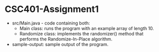 # CSC401-Assignment1

- src/Main.java - code containing both:
  - Main class: runs the program with an example array of length 10.
  - Randomize class: implements the randomizer() method that performs the Randomize-In-Place algorithm.
- sample-output: sample output of the program.
